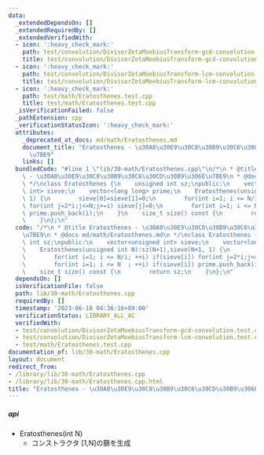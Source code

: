 ```yaml
---
data:
  _extendedDependsOn: []
  _extendedRequiredBy: []
  _extendedVerifiedWith:
  - icon: ':heavy_check_mark:'
    path: test/convolution/DivisorZetaMoebiusTransform-gcd-convolution.test.cpp
    title: test/convolution/DivisorZetaMoebiusTransform-gcd-convolution.test.cpp
  - icon: ':heavy_check_mark:'
    path: test/convolution/DivisorZetaMoebiusTransform-lcm-convolution.test.cpp
    title: test/convolution/DivisorZetaMoebiusTransform-lcm-convolution.test.cpp
  - icon: ':heavy_check_mark:'
    path: test/math/Eratosthenes.test.cpp
    title: test/math/Eratosthenes.test.cpp
  _isVerificationFailed: false
  _pathExtension: cpp
  _verificationStatusIcon: ':heavy_check_mark:'
  attributes:
    _deprecated_at_docs: md/math/Eratosthenes.md
    document_title: "Eratosthenes - \u30A8\u30E9\u30C8\u30B9\u30C6\u30CD\u30B9\u306E\
      \u7BE9"
    links: []
  bundledCode: "#line 1 \"lib/30-math/Eratosthenes.cpp\"\n/*\n * @title Eratosthenes\
    \ - \u30A8\u30E9\u30C8\u30B9\u30C6\u30CD\u30B9\u306E\u7BE9\n * @docs md/math/Eratosthenes.md\n\
    \ */\nclass Eratosthenes {\n    unsigned int sz;\npublic:\n    vector<unsigned\
    \ int> sieve;\n    vector<long long> prime;\n    Eratosthenes(unsigned int N):sz(N+1),sieve(N+1,\
    \ 1) {\n        sieve[0]=sieve[1]=0;\n        for(int i=1; i <= N/i; ++i) if(sieve[i])\
    \ for(int j=2*i;j<=N;j+=i) sieve[j]=0;\n        for(int i=1; i <= N  ; ++i) if(sieve[i])\
    \ prime.push_back(i);\n    }\n    size_t size() const {\n        return sz;\n\
    \    }\n};\n"
  code: "/*\n * @title Eratosthenes - \u30A8\u30E9\u30C8\u30B9\u30C6\u30CD\u30B9\u306E\
    \u7BE9\n * @docs md/math/Eratosthenes.md\n */\nclass Eratosthenes {\n    unsigned\
    \ int sz;\npublic:\n    vector<unsigned int> sieve;\n    vector<long long> prime;\n\
    \    Eratosthenes(unsigned int N):sz(N+1),sieve(N+1, 1) {\n        sieve[0]=sieve[1]=0;\n\
    \        for(int i=1; i <= N/i; ++i) if(sieve[i]) for(int j=2*i;j<=N;j+=i) sieve[j]=0;\n\
    \        for(int i=1; i <= N  ; ++i) if(sieve[i]) prime.push_back(i);\n    }\n\
    \    size_t size() const {\n        return sz;\n    }\n};\n"
  dependsOn: []
  isVerificationFile: false
  path: lib/30-math/Eratosthenes.cpp
  requiredBy: []
  timestamp: '2023-06-18 04:36:16+09:00'
  verificationStatus: LIBRARY_ALL_AC
  verifiedWith:
  - test/convolution/DivisorZetaMoebiusTransform-gcd-convolution.test.cpp
  - test/convolution/DivisorZetaMoebiusTransform-lcm-convolution.test.cpp
  - test/math/Eratosthenes.test.cpp
documentation_of: lib/30-math/Eratosthenes.cpp
layout: document
redirect_from:
- /library/lib/30-math/Eratosthenes.cpp
- /library/lib/30-math/Eratosthenes.cpp.html
title: "Eratosthenes - \u30A8\u30E9\u30C8\u30B9\u30C6\u30CD\u30B9\u306E\u7BE9"
---
```

##### api
- Eratosthenes(int N)  
    - コンストラクタ [1,N]の篩を生成  